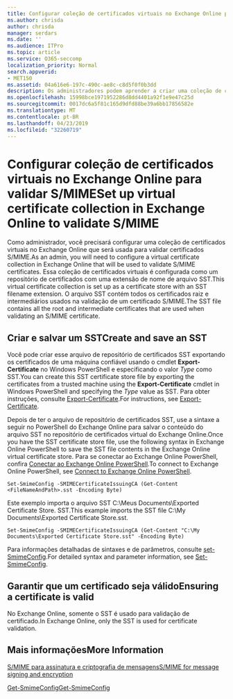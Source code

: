 ```yaml
---
title: Configurar coleção de certificados virtuais no Exchange Online para validar S/MIME
ms.author: chrisda
author: chrisda
manager: serdars
ms.date: ''
ms.audience: ITPro
ms.topic: article
ms.service: O365-seccomp
localization_priority: Normal
search.appverid:
- MET150
ms.assetid: 04a616e6-197c-490c-ae8c-c8d5f0f0b3dd
description: Os administradores podem aprender a criar uma coleção de certificados virtuais que será usada para validar certificados S/MIME no Exchange Online.
ms.openlocfilehash: 15998bce1971952286d8dd4401a92f1e9e47c25d
ms.sourcegitcommit: 0017dc6a5f81c165d9dfd88be39a6bb17856582e
ms.translationtype: MT
ms.contentlocale: pt-BR
ms.lasthandoff: 04/23/2019
ms.locfileid: "32260719"
---
```

# <a name="set-up-virtual-certificate-collection-in-exchange-online-to-validate-smime"></a><span data-ttu-id="ff659-103">Configurar coleção de certificados virtuais no Exchange Online para validar S/MIME</span><span class="sxs-lookup"><span data-stu-id="ff659-103">Set up virtual certificate collection in Exchange Online to validate S/MIME</span></span>

<span data-ttu-id="ff659-104">Como administrador, você precisará configurar uma coleção de certificados virtuais no Exchange Online que será usada para validar certificados S/MIME.</span><span class="sxs-lookup"><span data-stu-id="ff659-104">As an admin, you will need to configure a virtual certificate collection in Exchange Online that will be used to validate S/MIME certificates.</span></span> <span data-ttu-id="ff659-105">Essa coleção de certificados virtuais é configurada como um repositório de certificados com uma extensão de nome de arquivo SST.</span><span class="sxs-lookup"><span data-stu-id="ff659-105">This virtual certificate collection is set up as a certificate store with an SST filename extension.</span></span> <span data-ttu-id="ff659-106">O arquivo SST contém todos os certificados raiz e intermediários usados na validação de um certificado S/MIME.</span><span class="sxs-lookup"><span data-stu-id="ff659-106">The SST file contains all the root and intermediate certificates that are used when validating an S/MIME certificate.</span></span>

## <a name="create-and-save-an-sst"></a><span data-ttu-id="ff659-107">Criar e salvar um SST</span><span class="sxs-lookup"><span data-stu-id="ff659-107">Create and save an SST</span></span>

<span data-ttu-id="ff659-108">Você pode criar esse arquivo de repositório de certificados SST exportando os certificados de uma máquina confiável usando o cmdlet **Export-Certificate** no Windows PowerShell e especificando o valor _Type_ como SST.</span><span class="sxs-lookup"><span data-stu-id="ff659-108">You can create this SST certificate store file by exporting the certificates from a trusted machine using the **Export-Certificate** cmdlet in Windows PowerShell and specifying the _Type_ value as SST.</span></span> <span data-ttu-id="ff659-109">Para obter instruções, consulte [Export-Certificate](https://docs.microsoft.com/powershell/module/pkiclient/export-certificate).</span><span class="sxs-lookup"><span data-stu-id="ff659-109">For instructions, see [Export-Certificate](https://docs.microsoft.com/powershell/module/pkiclient/export-certificate).</span></span>

<span data-ttu-id="ff659-110">Depois de ter o arquivo de repositório de certificados SST, use a sintaxe a seguir no PowerShell do Exchange Online para salvar o conteúdo do arquivo SST no repositório de certificados virtual do Exchange Online.</span><span class="sxs-lookup"><span data-stu-id="ff659-110">Once you have the SST certificate store file, use the following syntax in Exchange Online PowerShell to save the SST file contents in the Exchange Online virtual certificate store.</span></span> <span data-ttu-id="ff659-111">Para se conectar ao Exchange Online PowerShell, confira [Conectar ao Exchange Online PowerShell](https://go.microsoft.com/fwlink/p/?linkid=396554).</span><span class="sxs-lookup"><span data-stu-id="ff659-111">To connect to Exchange Online PowerShell, see [Connect to Exchange Online PowerShell](https://go.microsoft.com/fwlink/p/?linkid=396554).</span></span>

```
Set-SmimeConfig -SMIMECertificateIssuingCA (Get-Content <FileNameAndPath>.sst -Encoding Byte)
```

<span data-ttu-id="ff659-112">Este exemplo importa o arquivo SST C:\Meus Documents\Exported Certificate Store. SST.</span><span class="sxs-lookup"><span data-stu-id="ff659-112">This example imports the SST file C:\My Documents\Exported Certificate Store.sst.</span></span>

```
Set-SmimeConfig -SMIMECertificateIssuingCA (Get-Content "C:\My Documents\Exported Certificate Store.sst" -Encoding Byte)
```

<span data-ttu-id="ff659-113">Para informações detalhadas de sintaxes e de parâmetros, consulte [set-SmimeConfig](https://docs.microsoft.com/en-us/powershell/module/exchange/encryption-and-certificates/set-smimeconfig).</span><span class="sxs-lookup"><span data-stu-id="ff659-113">For detailed syntax and parameter information, see [Set-SmimeConfig](https://docs.microsoft.com/en-us/powershell/module/exchange/encryption-and-certificates/set-smimeconfig).</span></span>

## <a name="ensuring-a-certificate-is-valid"></a><span data-ttu-id="ff659-114">Garantir que um certificado seja válido</span><span class="sxs-lookup"><span data-stu-id="ff659-114">Ensuring a certificate is valid</span></span>

<span data-ttu-id="ff659-115">No Exchange Online, somente o SST é usado para validação de certificado.</span><span class="sxs-lookup"><span data-stu-id="ff659-115">In Exchange Online, only the SST is used for certificate validation.</span></span>

## <a name="more-information"></a><span data-ttu-id="ff659-116">Mais informações</span><span class="sxs-lookup"><span data-stu-id="ff659-116">More Information</span></span>

[<span data-ttu-id="ff659-117">S/MIME para assinatura e criptografia de mensagens</span><span class="sxs-lookup"><span data-stu-id="ff659-117">S/MIME for message signing and encryption</span></span>](s-mime-for-message-signing-and-encryption.md)

[<span data-ttu-id="ff659-118">Get-SmimeConfig</span><span class="sxs-lookup"><span data-stu-id="ff659-118">Get-SmimeConfig</span></span>](http://technet.microsoft.com/library/4b29fa89-0840-4fe9-8885-019fcef2e02b.aspx)
